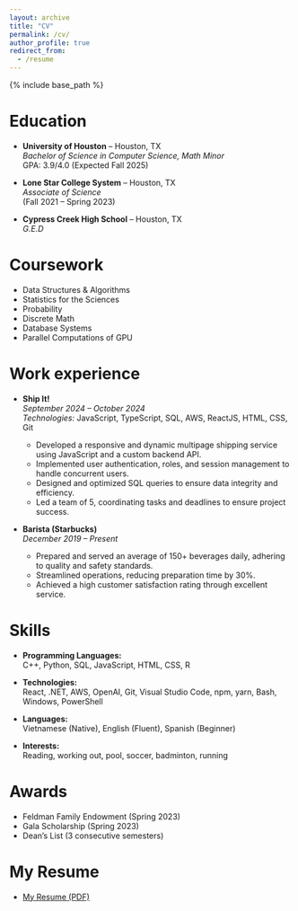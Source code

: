 ```yaml
---
layout: archive
title: "CV"
permalink: /cv/
author_profile: true
redirect_from:
  - /resume
---
```


{% include base_path %}

Education
======
* **University of Houston** – Houston, TX  
  *Bachelor of Science in Computer Science, Math Minor*  
  GPA: 3.9/4.0 (Expected Fall 2025)  

* **Lone Star College System** – Houston, TX  
  *Associate of Science*  
  (Fall 2021 – Spring 2023)  

* **Cypress Creek High School** – Houston, TX  
  *G.E.D*  

Coursework
======
* Data Structures & Algorithms  
* Statistics for the Sciences  
* Probability  
* Discrete Math  
* Database Systems  
* Parallel Computations of GPU 

Work experience
======
* **Ship It!**  
  *September 2024 – October 2024*  
  *Technologies:* JavaScript, TypeScript, SQL, AWS, ReactJS, HTML, CSS, Git  
  - Developed a responsive and dynamic multipage shipping service using JavaScript and a custom backend API.  
  - Implemented user authentication, roles, and session management to handle concurrent users.  
  - Designed and optimized SQL queries to ensure data integrity and efficiency.  
  - Led a team of 5, coordinating tasks and deadlines to ensure project success.

* **Barista (Starbucks)**  
  *December 2019 – Present*  
  - Prepared and served an average of 150+ beverages daily, adhering to quality and safety standards.  
  - Streamlined operations, reducing preparation time by 30%.  
  - Achieved a high customer satisfaction rating through excellent service. 
  
Skills
======
* **Programming Languages:**  
  C++, Python, SQL, JavaScript, HTML, CSS, R  

* **Technologies:**  
  React, .NET, AWS, OpenAI, Git, Visual Studio Code, npm, yarn, Bash, Windows, PowerShell  

* **Languages:**  
  Vietnamese (Native), English (Fluent), Spanish (Beginner)  

* **Interests:**  
  Reading, working out, pool, soccer, badminton, running  

Awards
======
* Feldman Family Endowment (Spring 2023)  
* Gala Scholarship (Spring 2023)  
* Dean’s List (3 consecutive semesters)  

My Resume
======
* [My Resume (PDF)](files/Resume_Nam_Cao.pdf)
